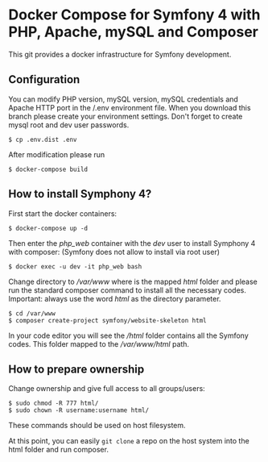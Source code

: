 # Docker Compose for Symfony 4 with PHP, Apache, mySQL and Composer
This git provides a docker infrastructure for Symfony development.
## Configuration
You can modify PHP version, mySQL version, mySQL credentials and Apache HTTP port in the /.env environment file.
When you download this branch please create your environment settings. Don't forget to create mysql root and dev user passwords.

    $ cp .env.dist .env
After modification please run 

    $ docker-compose build
## How to install Symphony 4?
First start the docker containers:

    $ docker-compose up -d
Then enter the *php_web* container with the *dev* user to install Symphony 4 with composer: (Symfony does not allow to install via root user)

    $ docker exec -u dev -it php_web bash
Change directory to */var/www* where is the mapped *html* folder and please run the standard composer command to install all the necessary codes. Important: always use the word *html* as the directory parameter.

    $ cd /var/www
    $ composer create-project symfony/website-skeleton html
In your code editor you will see the */html* folder contains all the Symfony codes. This folder mapped to the */var/www/html* path.

## How to prepare ownership
Change ownership and give full access to all groups/users:

    $ sudo chmod -R 777 html/
    $ sudo chown -R username:username html/
These commands should be used on host filesystem.

At this point, you can easily `git clone` a repo on the host system into the html folder and run composer.